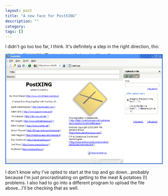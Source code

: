```yaml
---
layout: post
title: "A new face for PostXING"
description: ""
category: 
tags: []
---
```

 

<p>I didn't go too too far, I think. It's definitely a step in the right 
direction, tho:</p>
<p><img alt="" hspace="0" src="/assets/images/ScreenHunter_008.gif" align="baseline" border="0" /></p>
<p>I don't know why I've opted to start at the top and go down...probably 
because I'm just procrastinating on getting to the meat &amp; potatoes (!) 
problems. I also had to go into a different program to upload the file 
above...I'll be checking that as well.</p>